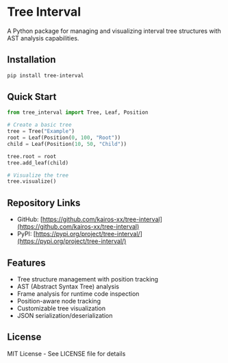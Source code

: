 
# Tree Interval

A Python package for managing and visualizing interval tree structures with AST analysis capabilities.

## Installation

```bash
pip install tree-interval
```

## Quick Start

```python
from tree_interval import Tree, Leaf, Position

# Create a basic tree
tree = Tree("Example")
root = Leaf(Position(0, 100, "Root"))
child = Leaf(Position(10, 50, "Child"))

tree.root = root
tree.add_leaf(child)

# Visualize the tree
tree.visualize()
```

## Repository Links
- GitHub: [https://github.com/kairos-xx/tree-interval](https://github.com/kairos-xx/tree-interval)
- PyPI: [https://pypi.org/project/tree-interval/](https://pypi.org/project/tree-interval/)

## Features
- Tree structure management with position tracking
- AST (Abstract Syntax Tree) analysis
- Frame analysis for runtime code inspection
- Position-aware node tracking
- Customizable tree visualization
- JSON serialization/deserialization

## License
MIT License - See LICENSE file for details
